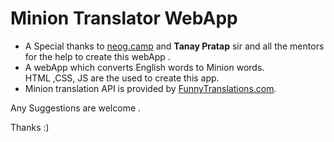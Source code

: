 # **Minion Translator WebApp** 
*  A Special thanks to [neog.camp](https://neog.camp) and **Tanay Pratap** sir and all the mentors for the help to create this webApp .
* A webApp which converts English words to Minion words.  
  HTML ,CSS, JS are the used to create this app. 
* Minion translation API is provided by [FunnyTranslations.com](https://funtranslations.com/).

Any Suggestions are welcome .

Thanks :)

